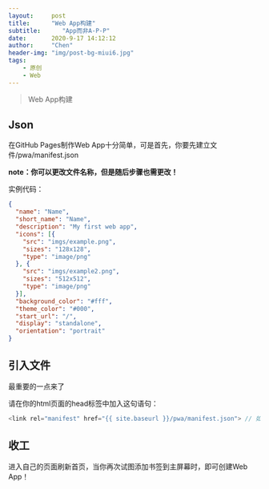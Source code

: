 ```yaml
---
layout:     post
title:      "Web App构建"
subtitle:      "App而非A-P-P"
date:       2020-9-17 14:12:12
author:     "Chen"
header-img: "img/post-bg-miui6.jpg"
tags:
    - 原创
    - Web
---
```

> Web App构建

## Json
在GitHub Pages制作Web App十分简单，可是首先，你要先建立文件/pwa/manifest.json

**note：你可以更改文件名称，但是随后步骤也需更改！**

实例代码：
```json
{
  "name": "Name",
  "short_name": "Name",
  "description": "My first web app",
  "icons": [{
    "src": "imgs/example.png",
    "sizes": "128x128",
    "type": "image/png"
  }, {
    "src": "imgs/example2.png",
    "sizes": "512x512",
    "type": "image/png"
  }],
  "background_color": "#fff",
  "theme_color": "#000",
  "start_url": "/",
  "display": "standalone",
  "orientation": "portrait"
}
```

## 引入文件
最重要的一点来了

请在你的html页面的head标签中加入这句语句：

```js
<link rel="manifest" href="{{ site.baseurl }}/pwa/manifest.json"> // 如果你没有使用liquid（大括号使用的语句），请把site指令替换为你网站主页的URL（根域名）example：https//crq.js.org 不要使用https//crq.js.org/example类型的URL
```

## 收工
进入自己的页面刷新首页，当你再次试图添加书签到主屏幕时，即可创建Web App！

